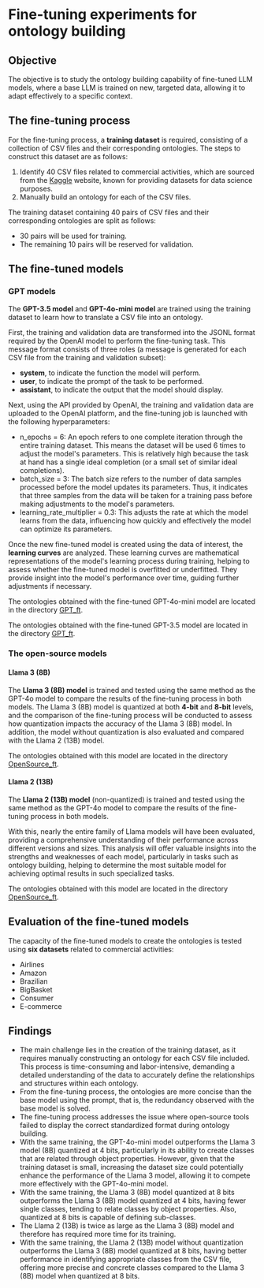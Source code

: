 # Fine-tuning experiments for ontology building

##  Objective

The objective is to study the ontology building capability of fine-tuned LLM models, where a base LLM is trained on new, targeted data, allowing it to adapt effectively to a specific context.

##  The fine-tuning process

For the fine-tuning process, a **training dataset** is required, consisting of a collection of CSV files and their corresponding ontologies. The steps to construct this dataset are as follows:
1. Identify 40 CSV files related to commercial activities, which are sourced from the [Kaggle](https://www.kaggle.com/) website, known for providing datasets for data science purposes.
2. Manually build an ontology for each of the CSV files.

The training dataset containing 40 pairs of CSV files and their corresponding ontologies are split as follows:
* 30 pairs will be used for training.
* The remaining 10 pairs will be reserved for validation.

## The fine-tuned models

### GPT models
The **GPT-3.5 model** and **GPT-4o-mini model** are trained using the training dataset to learn how to translate a CSV file into an ontology. 

First, the training and validation data are transformed into the JSONL format required by the OpenAI model to perform the fine-tuning task. This message format consists of three roles (a message is generated for each CSV file from the training and validation subset): 
* **system**, to indicate the function the model will perform.
* **user**, to indicate the prompt of the task to be performed.
* **assistant**, to indicate the output that the model should display.

Next, using the API provided by OpenAI, the training and validation data are uploaded to the OpenAI platform, and the fine-tuning job is launched with the following hyperparameters:
* n_epochs = 6: An epoch refers to one complete iteration through the entire training dataset. This means the dataset will be used 6 times to adjust the model's parameters. This is relatively high because the task at hand has a single ideal completion (or a small set of similar ideal completions).
* batch_size = 3: The batch size refers to the number of data samples processed before the model updates its parameters. Thus, it indicates that three samples from the data will be taken for a training pass before making adjustments to the model's parameters.
* learning_rate_multiplier = 0.3: This adjusts the rate at which the model learns from the data, influencing how quickly and effectively the model can optimize its parameters.

Once the new fine-tuned model is created using the data of interest, the **learning curves** are analyzed. These learning curves are mathematical representations of the model's learning process during training, helping to assess whether the fine-tuned model is overfitted or underfitted. They provide insight into the model's performance over time, guiding further adjustments if necessary.

The ontologies obtained with the fine-tuned GPT-4o-mini model are located in the directory [GPT_ft](./GPT_ft/4o-mini).

The ontologies obtained with the fine-tuned GPT-3.5 model are located in the directory [GPT_ft](./GPT_ft/3_5).


### The open-source models 

#### Llama 3 (8B)
The **Llama 3 (8B) model** is trained and tested using the same method as the GPT-4o model to compare the results of the fine-tuning process in both models. The Llama 3 (8B) model is quantized at both **4-bit** and **8-bit** levels, and the comparison of the fine-tuning process will be conducted to assess how quantization impacts the accuracy of the Llama 3 (8B) model. In addition, the model without quantization is also evaluated and compared with the Llama 2 (13B) model.

The ontologies obtained with this model are located in the directory [OpenSource_ft](./OpenSource_ft/).

#### Llama 2 (13B)

The **Llama 2 (13B) model** (non-quantized) is trained and tested using the same method as the GPT-4o model to compare the results of the fine-tuning process in both models.

With this, nearly the entire family of Llama models will have been evaluated, providing a comprehensive understanding of their performance across different versions and sizes. This analysis will offer valuable insights into the strengths and weaknesses of each model, particularly in tasks such as ontology building, helping to determine the most suitable model for achieving optimal results in such specialized tasks.

The ontologies obtained with this model are located in the directory [OpenSource_ft](./OpenSource_ft/).

## Evaluation of the fine-tuned models

The capacity of the fine-tuned models to create the ontologies is tested using **six datasets** related to commercial activities:

* Airlines
* Amazon
* Brazilian
* BigBasket
* Consumer
* E-commerce

## Findings
* The main challenge lies in the creation of the training dataset, as it requires manually constructing an ontology for each CSV file included. This process is time-consuming and labor-intensive, demanding a detailed understanding of the data to accurately define the relationships and structures within each ontology.
* From the fine-tuning process, the ontologies are more concise than the base model using the prompt, that is, the redundancy observed with the base model is solved.
* The fine-tuning process addresses the issue where open-source tools failed to display the correct standardized format during ontology building.
* With the same training, the GPT-4o-mini model outperforms the Llama 3 model (8B) quantized at 4 bits, particularly in its ability to create classes that are related through object properties. However, given that the training dataset is small, increasing the dataset size could potentially enhance the performance of the Llama 3 model, allowing it to compete more effectively with the GPT-4o-mini model.
* With the same training, the Llama 3 (8B) model quantized at 8 bits outperforms the Llama 3 (8B) model quantized at 4 bits, having fewer single classes, tending to relate classes by object properties. Also, quantized at 8 bits is capable of defining sub-classes.
* The Llama 2 (13B) is twice as large as the Llama 3 (8B) model and therefore has required more time for its training.
* With the same training, the Llama 2 (13B) model without quantization outperforms the Llama 3 (8B) model quantized at 8 bits, having better performance in identifying appropriate classes from the CSV file, offering more precise and concrete classes compared to the Llama 3 (8B) model when quantized at 8 bits. 
